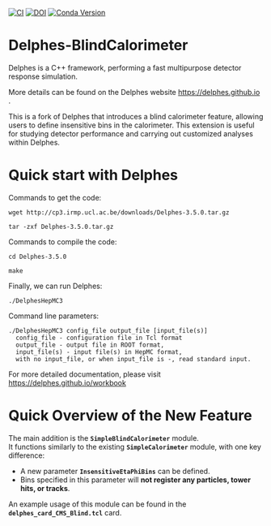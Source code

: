 [![CI](https://github.com/delphes/delphes/actions/workflows/ci.yml/badge.svg)](https://github.com/delphes/delphes/actions/workflows/ci.yml)
[![DOI](https://zenodo.org/badge/21390046.svg)](https://zenodo.org/badge/latestdoi/21390046)
[![Conda Version](https://img.shields.io/conda/vn/conda-forge/delphes.svg)](https://anaconda.org/conda-forge/delphes)

# Delphes-BlindCalorimeter

Delphes is a C++ framework, performing a fast multipurpose detector response simulation.

More details can be found on the Delphes website https://delphes.github.io .

This is a fork of Delphes that introduces a blind calorimeter feature, allowing users to define insensitive bins in the calorimeter. This extension is useful for studying detector performance and carrying out customized analyses within Delphes.

# Quick start with Delphes

Commands to get the code:

```
wget http://cp3.irmp.ucl.ac.be/downloads/Delphes-3.5.0.tar.gz

tar -zxf Delphes-3.5.0.tar.gz
```

Commands to compile the code:

```
cd Delphes-3.5.0

make
```

Finally, we can run Delphes:

```
./DelphesHepMC3
```

Command line parameters:

```
./DelphesHepMC3 config_file output_file [input_file(s)]
  config_file - configuration file in Tcl format
  output_file - output file in ROOT format,
  input_file(s) - input file(s) in HepMC format,
  with no input_file, or when input_file is -, read standard input.
```

For more detailed documentation, please visit https://delphes.github.io/workbook

# Quick Overview of the New Feature

The main addition is the **`SimpleBlindCalorimeter`** module.  
It functions similarly to the existing **`SimpleCalorimeter`** module, with one key difference:  

- A new parameter **`InsensitiveEtaPhiBins`** can be defined.  
- Bins specified in this parameter will **not register any particles, tower hits, or tracks**.  

An example usage of this module can be found in the **`delphes_card_CMS_Blind.tcl`** card.  
